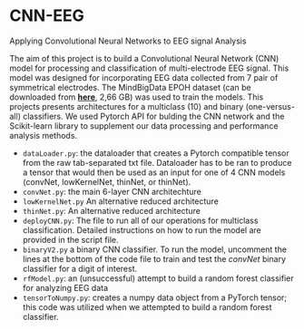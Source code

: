 # CNN-EEG
Applying Convolutional Neural Networks to EEG signal Analysis




The aim of this project is to build a Convolutional Neural Network (CNN) model for processing and classification of multi-electrode EEG signal. This model was designed for incorporating EEG data collected from 7 pair of symmetrical electrodes. The MindBigData EPOH dataset (can be downloaded from **[here](http://mindbigdata.com/opendb/MindBigData-EP-v1.0.zip)**, 2,66 GB) was used to train the models. This projects presents architectures for a multiclass (10) and binary (one-versus-all) classifiers. We used Pytorch API for bulding the CNN network and the Scikit-learn library to supplement our data processing and performance analysis methods. 


* `dataLoader.py`: the dataloader that creates a Pytorch compatible tensor from the raw tab-separated txt file. Dataloader has to be ran to produce a tensor that would then be used as an input for one of 4 CNN models (convNet, lowKernelNet, thinNet, or thinNet).
* `convNet.py`: the main 6-layer CNN architechture
* `lowKernelNet.py` An alternative reduced architecture
* `thinNet.py`:  An alternative reduced architecture
* `deployCNN.py`: The file to run all of our operations for multiclass classification. Detailed instructions on how to run the model are provided in the script file.
* `binaryV2.py` a binary CNN classifier. To run the model, uncomment the lines at the bottom of the code file to train and test the *convNet* binary classifier for a digit of interest. 
* `rfModel.py`: an (unsuccessful) attempt to build a random forest classifier for analyzing EEG data
* `tensorToNumpy.py`: creates a numpy data object from a PyTorch tensor; this code was utilized when we attempted to build a random forest classifier.  

